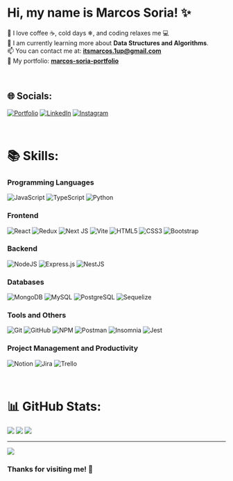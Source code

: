 # Hi, my name is Marcos Soria! ✨
💬 I love coffee ☕, cold days ❄, and coding relaxes me 💻  
🌱 I am currently learning more about **Data Structures and Algorithms**.  
📫 You can contact me at: **itsmarcos.1up@gmail.com**  
💼 My portfolio: [**marcos-soria-portfolio**](https://marcos-soria-portfolio.vercel.app/)

<br/>

## 🌐 Socials:
[![Portfolio](https://img.shields.io/badge/Portfolio-%23000000.svg?style=for-the-badge&logo=google-chrome&logoColor=white)](https://marcos-soria-portfolio.vercel.app/)
[![LinkedIn](https://img.shields.io/badge/LinkedIn-%230077B5.svg?style=for-the-badge&logo=linkedin&logoColor=white)](https://linkedin.com/in/marcos-yamil-soria) 
[![Instagram](https://img.shields.io/badge/Instagram-%23E4405F.svg?style=for-the-badge&logo=instagram&logoColor=white)](https://www.instagram.com/marcos.1up/)

<br/>

# 📚 Skills:
### Programming Languages
![JavaScript](https://img.shields.io/badge/javascript-%23323330.svg?style=for-the-badge&logo=javascript&logoColor=%23F7DF1E)
![TypeScript](https://img.shields.io/badge/typescript-%23007ACC.svg?style=for-the-badge&logo=typescript&logoColor=white)
![Python](https://img.shields.io/badge/python-%2314354C.svg?style=for-the-badge&logo=python&logoColor=white)

### Frontend
![React](https://img.shields.io/badge/react-%2320232a.svg?style=for-the-badge&logo=react&logoColor=%2361DAFB)
![Redux](https://img.shields.io/badge/redux-%23593D88.svg?style=for-the-badge&logo=redux&logoColor=white)
![Next JS](https://img.shields.io/badge/next.js-%23000000.svg?style=for-the-badge&logo=nextdotjs&logoColor=white)
![Vite](https://img.shields.io/badge/vite-%23646CFF.svg?style=for-the-badge&logo=vite&logoColor=white)
![HTML5](https://img.shields.io/badge/html5-%23E34F26.svg?style=for-the-badge&logo=html5&logoColor=white)
![CSS3](https://img.shields.io/badge/css3-%231572B6.svg?style=for-the-badge&logo=css3&logoColor=white)
![Bootstrap](https://img.shields.io/badge/bootstrap-%238511FA.svg?style=for-the-badge&logo=bootstrap&logoColor=white)

### Backend
![NodeJS](https://img.shields.io/badge/node.js-6DA55F?style=for-the-badge&logo=node.js&logoColor=white)
![Express.js](https://img.shields.io/badge/express.js-%23404d59.svg?style=for-the-badge&logo=express&logoColor=%2361DAFB)
![NestJS](https://img.shields.io/badge/nestjs-%23E0234E.svg?style=for-the-badge&logo=nestjs&logoColor=white)

### Databases
![MongoDB](https://img.shields.io/badge/mongodb-%234ea94b.svg?style=for-the-badge&logo=mongodb&logoColor=white)
![MySQL](https://img.shields.io/badge/mysql-4479A1.svg?style=for-the-badge&logo=mysql&logoColor=white)
![PostgreSQL](https://img.shields.io/badge/postgresql-%23336791.svg?style=for-the-badge&logo=postgresql&logoColor=white)
![Sequelize](https://img.shields.io/badge/sequelize-%2352B0E7?style=for-the-badge&logo=sequelize&logoColor=white)

### Tools and Others
![Git](https://img.shields.io/badge/git-%23F05033.svg?style=for-the-badge&logo=git&logoColor=white)
![GitHub](https://img.shields.io/badge/github-%23121011.svg?style=for-the-badge&logo=github&logoColor=white)
![NPM](https://img.shields.io/badge/npm-%23CB3837.svg?style=for-the-badge&logo=npm&logoColor=white)
![Postman](https://img.shields.io/badge/postman-%23FF6C37.svg?style=for-the-badge&logo=postman&logoColor=white)
![Insomnia](https://img.shields.io/badge/insomnia-%4000A4E6.svg?style=for-the-badge&logo=insomnia&logoColor=white)
![Jest](https://img.shields.io/badge/jest-%23C21325.svg?style=for-the-badge&logo=jest&logoColor=white)

### Project Management and Productivity
![Notion](https://img.shields.io/badge/notion-%23000000.svg?style=for-the-badge&logo=notion&logoColor=white)
![Jira](https://img.shields.io/badge/jira-%230A0FFF.svg?style=for-the-badge&logo=jira&logoColor=white)
![Trello](https://img.shields.io/badge/trello-%23026AA7.svg?style=for-the-badge&logo=trello&logoColor=white)

<br/>

# 📊 GitHub Stats:
![](https://github-readme-stats.vercel.app/api?username=Marcos1up&theme=default&hide_border=false&include_all_commits=true&count_private=true)
![](https://github-readme-streak-stats.herokuapp.com/?user=Marcos1up&theme=default&hide_border=false)
![](https://github-readme-stats.vercel.app/api/top-langs/?username=Marcos1up&theme=default&hide_border=false&include_all_commits=true&count_private=true&layout=compact)

---

[![](https://visitcount.itsvg.in/api?id=Marcos1up&icon=0&color=3)](https://visitcount.itsvg.in)

<h3 align="left">Thanks for visiting me! 👋</h3>
